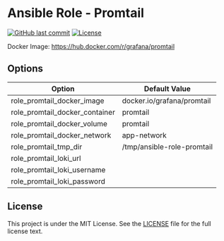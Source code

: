 # Ansible Role - Promtail

[![GitHub last commit](https://img.shields.io/github/last-commit/ursinn-ansible/role-promtail?logo=github&style=for-the-badge)](https://github.com/ursinn-ansible/role-promtail/commits)
[![License](https://img.shields.io/github/license/ursinn-ansible/role-promtail?style=for-the-badge)](https://github.com/ursinn-ansible/role-promtail/blob/main/LICENSE)

Docker Image: https://hub.docker.com/r/grafana/promtail

## Options

| Option | Default Value |
| ---- | ---- |
| role_promtail_docker_image | docker.io/grafana/promtail |
| role_promtail_docker_container | promtail |
| role_promtail_docker_volume | promtail |
| role_promtail_docker_network | app-network |
| role_promtail_tmp_dir | /tmp/ansible-role-promtail |
| role_promtail_loki_url| |
| role_promtail_loki_username| |
| role_promtail_loki_password | |

## License

This project is under the MIT License. See the [LICENSE](https://github.com/ursinn-ansible/role-promtail/blob/main/LICENSE) file for the full license text.
